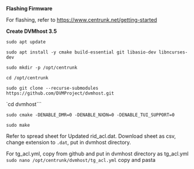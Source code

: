 **Flashing Firmware**

For flashing, refer to https://www.centrunk.net/getting-started

**Create DVMhost 3.5**

`sudo apt update`

`sudo apt install -y cmake build-essential git libasio-dev libncurses-dev`

`sudo mkdir -p /opt/centrunk`

`cd /opt/centrunk`

`sudo git clone --recurse-submodules https://github.com/DVMProject/dvmhost.git`

`cd dvmhost```

`sudo cmake -DENABLE_DMR=0 -DENABLE_NXDN=0 -DENABLE_TUI_SUPPORT=0`

`sudo make`

Refer to spread sheet for Updated rid_acl.dat. Download sheet as csv, change extension to `.dat`, put in dvmhost directory.

For tg_acl.yml, copy from github and put in dvmhost directory as tg_acl.yml   `sudo nano /opt/centrunk/dvmhost/tg_acl.yml` copy and pasta
